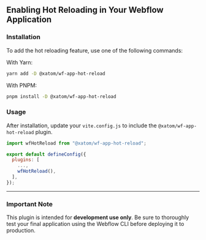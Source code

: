 ## Enabling Hot Reloading in Your Webflow Application

### Installation

To add the hot reloading feature, use one of the following commands:

With Yarn:

```bash
yarn add -D @xatom/wf-app-hot-reload
```

With PNPM:

```bash
pnpm install -D @xatom/wf-app-hot-reload
```

### Usage

After installation, update your `vite.config.js` to include the `@xatom/wf-app-hot-reload` plugin.

```javascript
import wfHotReload from "@xatom/wf-app-hot-reload";

export default defineConfig({
  plugins: [
    ...,
    wfHotReload(),
  ],
});
```

---

### Important Note

This plugin is intended for **development use only**. Be sure to thoroughly test your final application using the Webflow CLI before deploying it to production.
